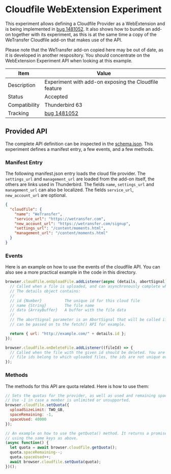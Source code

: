Cloudfile WebExtension Experiment
=================================

This experiment allows defining a Cloudfile Provider as a WebExtension and is being implemented in
[bug 1481052](https://bugzilla.mozilla.org/show_bug.cgi?id=1481052). It also shows how to bundle an
add-on together with its experiment, as this is at the same time a copy of the WeTransfer Cloudfile
add-on that makes use of the API.

Please note that the WeTransfer add-on copied here may be out of date, as it is developed in another
respository. You should concentrate on the WebExtension Experiment API when looking at this example.

| Item          | Value
| ------------- | --------
| Description   | Experiment with add-on exposing the Cloudfile feature
| Status        | Accepted
| Compatibility | Thunderbird 63
| Tracking      | [bug 1481052](https://bugzilla.mozilla.org/show_bug.cgi?id=1481052)

Provided API
------------

The complete API definition can be inspected in the [schema.json](cloudfile-api/schema.json). This
experiment defines a manifest entry, a few events, and a few methods.

### Manifest Entry

The following manifest.json entry loads the cloud file provider. The `settings_url` and
`management_url` are loaded from the add-on itself, the others are links used in Thunderbird. The
fields `name`, `settings_url` and `management_url` can also be localized. The fields `service_url`,
`new_account_url` are optional.

```json
{
  "cloudfile": {
    "name": "WeTransfer",
    "service_url": "https://wetransfer.com",
    "new_account_url": "https://wetransfer.com/signup",
    "settings_url": "/content/moments.html",
    "management_url": "/content/moments.html"
  }
}
```

### Events

Here is an example on how to use the events of the cloudfile API. You can also see a more practical
example in the code in this directory.

```javascript
browser.cloudfile.onUploadFile.addListener(async (details, abortSignal) => {
  // Called when a file is uploaded, and can asynchronously complete when the file is uploaded.
  // The details object contains:
  //
  // id {Number}          The unique id for this cloud file
  // name {String}        The file name
  // data {ArrayBuffer}   A buffer with the file data
  //
  // The abortSignal parameter is an AbortSignal that will be called if the upload is canceled, it
  // can be passed on to the fetch() API for example.

  return { url: "http://example.com/" + details.id };
});

browser.cloudfile.onDeleteFile.addListener((fileId) => {
  // Called when the file with the given id should be deleted. You are on your own to track which
  // file ids belong to which uploaded files, the ids are not unique over restarts.
});

```

### Methods

The methods for this API are quota related. Here is how to use them:

```javascript
// Sets the quotas for the provider, as well as used and remaining space.
// Use -1 in case a member is unlimited or unsupported.
browser.cloudfile.setQuota({
  uploadSizeLimit: TWO_GB,
  spaceRemaining: -1,
  spaceUsed: 40000
});

// An example on how to use the getQuota() method. It returns a promise resolving with an object
// using the same keys as above.
(async function() {
  let quota = await browser.cloudfile.getQuota();
  quota.spaceRemaining--;
  quota.spaceUsed++;
  await browser.cloudfile.setQuota(quota);
})();
```
